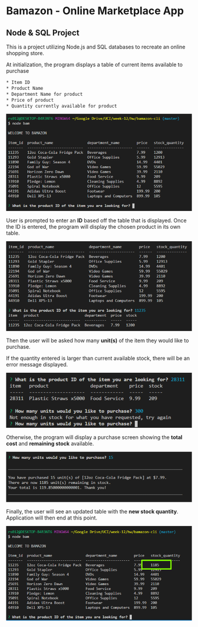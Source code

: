 # Bamazon - Online Marketplace App

## Node & SQL Project

This is a project utilizing Node.js and SQL databases to recreate an online shopping store.

At initialization, the program displays a table of current items available to purchase

    * Item ID
    * Product Name
    * Department Name for product
    * Price of product
    * Quantity currently available for product

![Start Screen](/assets/start-screen.PNG)

User is prompted to enter an **ID** based off the table that is displayed. 
Once the ID is entered, the program will display the chosen product in its own table.

![Product Screen](/assets/find-prod-screen.PNG)


Then the user will be asked how many **unit(s)** of the item they would like to purchase.

If the quantity entered is larger than current available stock, there will be an error message displayed. 

![Error Screen](/assets/qty-error-screen.PNG)

Otherwise, the program will display a purchase screen showing the **total cost** and **remaining stock** available.

![Error Screen](/assets/purchase-screen.PNG)

Finally, the user will see an updated table with the **new stock quantity**. Application will then end at this point.

![Updated](/assets/updated-qty-screen.PNG)

